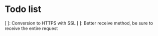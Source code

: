 # Todo list

[ ]: Conversion to HTTPS with SSL
[ ]: Better receive method, be sure to receive the entire request
